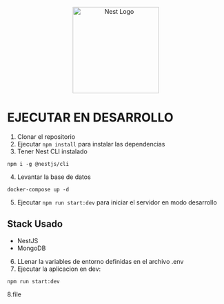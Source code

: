 <p align="center">
  <a href="http://nestjs.com/" target="blank"><img src="https://nestjs.com/img/logo-small.svg" width="200" alt="Nest Logo" /></a>
</p>

# EJECUTAR EN DESARROLLO

1. Clonar el repositorio
2. Ejecutar `npm install` para instalar las dependencias
3. Tener Nest CLI instalado
```
npm i -g @nestjs/cli
```
4. Levantar la base de datos
```
docker-compose up -d
```
5. Ejecutar `npm run start:dev` para iniciar el servidor en modo desarrollo
   
## Stack Usado
* NestJS
* MongoDB

6. LLenar la variables de entorno definidas en el archivo .env
7. Ejecutar la aplicacion en dev:
```
npm run start:dev
```

8.file
